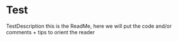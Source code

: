 # Test
TestDescription
this is the ReadMe, here we will put the code and/or comments + tips to orient the reader
